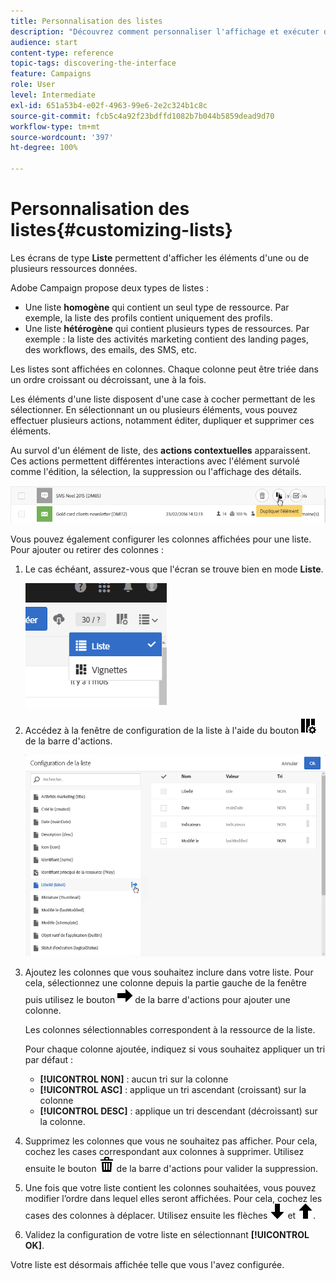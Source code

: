 ```yaml
---
title: Personnalisation des listes
description: "Découvrez comment personnaliser l'affichage et exécuter des actions sur les écrans de type Liste dans Adobe\_Campaign\_Standard\_: tri, filtrage, suppression ou duplication d'éléments. Les écrans de type Liste affichent les éléments d'une ou plusieurs ressources données."
audience: start
content-type: reference
topic-tags: discovering-the-interface
feature: Campaigns
role: User
level: Intermediate
exl-id: 651a53b4-e02f-4963-99e6-2e2c324b1c8c
source-git-commit: fcb5c4a92f23bdffd1082b7b044b5859dead9d70
workflow-type: tm+mt
source-wordcount: '397'
ht-degree: 100%

---
```


# Personnalisation des listes{#customizing-lists}

Les écrans de type **Liste** permettent d&#39;afficher les éléments d&#39;une ou de plusieurs ressources données.

Adobe Campaign propose deux types de listes :

* Une liste **homogène** qui contient un seul type de ressource. Par exemple, la liste des profils contient uniquement des profils.
* Une liste **hétérogène** qui contient plusieurs types de ressources. Par exemple : la liste des activités marketing contient des landing pages, des workflows, des emails, des SMS, etc.

Les listes sont affichées en colonnes. Chaque colonne peut être triée dans un ordre croissant ou décroissant, une à la fois.

Les éléments d&#39;une liste disposent d&#39;une case à cocher permettant de les sélectionner. En sélectionnant un ou plusieurs éléments, vous pouvez effectuer plusieurs actions, notamment éditer, dupliquer et supprimer ces éléments.

Au survol d&#39;un élément de liste, des **actions contextuelles** apparaissent. Ces actions permettent différentes interactions avec l&#39;élément survolé comme l&#39;édition, la sélection, la suppression ou l&#39;affichage des détails.

![](assets/overview_list_quickactions.png)

Vous pouvez également configurer les colonnes affichées pour une liste. Pour ajouter ou retirer des colonnes :

1. Le cas échéant, assurez-vous que l&#39;écran se trouve bien en mode **Liste**.

   ![](assets/export_list_mode_switch.png)

1. Accédez à la fenêtre de configuration de la liste à l&#39;aide du bouton ![](assets/columnsettings.png) de la barre d&#39;actions.

   ![](assets/list_configuration1.png)

1. Ajoutez les colonnes que vous souhaitez inclure dans votre liste. Pour cela, sélectionnez une colonne depuis la partie gauche de la fenêtre puis utilisez le bouton ![](assets/arrowright.png) de la barre d&#39;actions pour ajouter une colonne.

   Les colonnes sélectionnables correspondent à la ressource de la liste.

   Pour chaque colonne ajoutée, indiquez si vous souhaitez appliquer un tri par défaut :

   * **[!UICONTROL NON]** : aucun tri sur la colonne
   * **[!UICONTROL ASC]** : applique un tri ascendant (croissant) sur la colonne
   * **[!UICONTROL DESC]** : applique un tri descendant (décroissant) sur la colonne.

1. Supprimez les colonnes que vous ne souhaitez pas afficher. Pour cela, cochez les cases correspondant aux colonnes à supprimer. Utilisez ensuite le bouton ![](assets/delete.png) de la barre d&#39;actions pour valider la suppression.
1. Une fois que votre liste contient les colonnes souhaitées, vous pouvez modifier l’ordre dans lequel elles seront affichées. Pour cela, cochez les cases des colonnes à déplacer. Utilisez ensuite les flèches ![](assets/arrowdown.png) et ![](assets/arrowup.png).
1. Validez la configuration de votre liste en sélectionnant **[!UICONTROL OK]**.

Votre liste est désormais affichée telle que vous l&#39;avez configurée.
